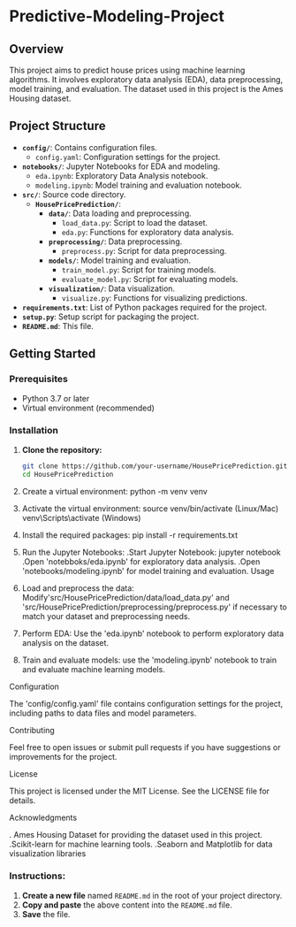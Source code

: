 # Predictive-Modeling-Project

## Overview
This project aims to predict house prices using machine learning algorithms. It involves exploratory data analysis (EDA), data preprocessing, model training, and evaluation. The dataset used in this project is the Ames Housing dataset.

## Project Structure

- **`config/`**: Contains configuration files.
  - `config.yaml`: Configuration settings for the project.
- **`notebooks/`**: Jupyter Notebooks for EDA and modeling.
  - `eda.ipynb`: Exploratory Data Analysis notebook.
  - `modeling.ipynb`: Model training and evaluation notebook.
- **`src/`**: Source code directory.
  - **`HousePricePrediction/`**:
    - **`data/`**: Data loading and preprocessing.
      - `load_data.py`: Script to load the dataset.
      - `eda.py`: Functions for exploratory data analysis.
    - **`preprocessing/`**: Data preprocessing.
      - `preprocess.py`: Script for data preprocessing.
    - **`models/`**: Model training and evaluation.
      - `train_model.py`: Script for training models.
      - `evaluate_model.py`: Script for evaluating models.
    - **`visualization/`**: Data visualization.
      - `visualize.py`: Functions for visualizing predictions.
- **`requirements.txt`**: List of Python packages required for the project.
- **`setup.py`**: Setup script for packaging the project.
- **`README.md`**: This file.

## Getting Started

### Prerequisites
- Python 3.7 or later
- Virtual environment (recommended)

### Installation

1. **Clone the repository:**

   ```sh
   git clone https://github.com/your-username/HousePricePrediction.git
   cd HousePricePrediction

2. Create a virtual environment:
python -m venv venv

3. Activate the virtual environment:
source venv/bin/activate (Linux/Mac)
venv\Scripts\activate (Windows)

4. Install the required packages:
   pip install -r requirements.txt

5. Run the Jupyter Notebooks:
   .Start Jupyter Notebook:
   jupyter notebook
   .Open 'notebboks/eda.ipynb' for exploratory data analysis.
   .Open 'notebooks/modeling.ipynb' for model training and evaluation.
Usage
1. Load and preprocess the data:
   Modify'src/HousePricePrediction/data/load_data.py' and 'src/HousePricePrediction/preprocessing/preprocess.py' if necessary to match your dataset and preprocessing needs.

2. Perform EDA:
   Use the 'eda.ipynb' notebook to perform exploratory data analysis on the dataset.

3. Train and evaluate models:
    use the 'modeling.ipynb' notebook to train and evaluate machine learning models.

Configuration

The 'config/config.yaml' file contains configuration settings for the project,
including paths to data files and model parameters.

Contributing

Feel free to open issues or submit pull requests if you have suggestions or improvements for the project.

License

This project is licensed under the MIT License. See the LICENSE file for details.

Acknowledgments

. Ames Housing Dataset for providing the dataset used in this project.
.Scikit-learn for machine learning tools.
.Seaborn and Matplotlib for data visualization libraries


### Instructions:

1. **Create a new file** named `README.md` in the root of your project directory.
2. **Copy and paste** the above content into the `README.md` file.
3. **Save** the file.
